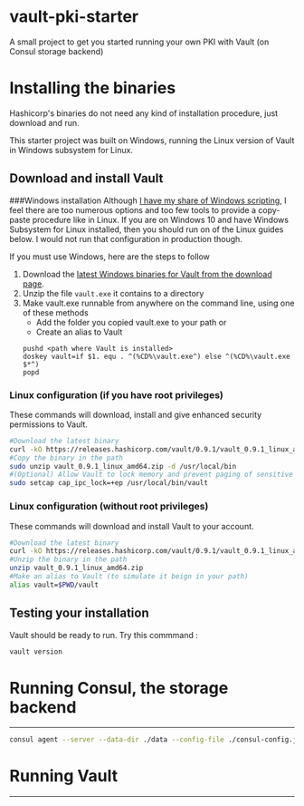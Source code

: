 # vault-pki-starter
A small project to get you started running your own PKI with Vault (on Consul storage backend)

# Installing the binaries

Hashicorp's binaries do not need any kind of installation procedure, just download and run.

This starter project was built on Windows, running the Linux version of Vault in Windows subsystem for Linux. 

## Download and install Vault

###Windows installation 
Although [I have my share of Windows scripting](https://stackoverflow.com/search?q=user%3A591064+%5Bbatch-file%5D), I feel there are too numerous options and too few tools to provide a copy-paste procedure like in Linux. If you are on Windows 10 and have Windows Subsystem for Linux installed, then you should run on of the Linux guides below. I would not run that configuration in production though.

If you must use Windows, here are the steps to follow

 1. Download the [latest Windows binaries for Vault from the download page](https://www.vaultproject.io/downloads.html). 
 2. Unzip the file `vault.exe` it contains to a directory 
 3. Make vault.exe runnable from anywhere on the command line, using one of these methods
     * Add the folder you copied vault.exe to your path or
     * Create an alias to Vault 
      ```
      pushd <path where Vault is installed>
      doskey vault=if $1. equ . ^(%CD%\vault.exe^) else ^(%CD%\vault.exe $*^)
      popd
      ```

### Linux configuration (if you have root privileges)
These commands will download, install and give enhanced security permissions to Vault.

```bash
#Download the latest binary
curl -kO https://releases.hashicorp.com/vault/0.9.1/vault_0.9.1_linux_amd64.zip
#Copy the binary in the path
sudo unzip vault_0.9.1_linux_amd64.zip -d /usr/local/bin
#(Optional) Allow Vault to lock memory and prevent paging of sensitive key material
sudo setcap cap_ipc_lock=+ep /usr/local/bin/vault
```

### Linux configuration (without root privileges)
These commands will download and install Vault to your account.

```bash
#Download the latest binary
curl -kO https://releases.hashicorp.com/vault/0.9.1/vault_0.9.1_linux_amd64.zip
#Unzip the binary in the path
unzip vault_0.9.1_linux_amd64.zip 
#Make an alias to Vault (to simulate it beign in your path)
alias vault=$PWD/vault
```

## Testing your installation
Vault should be ready to run. Try this commmand :

```bash
vault version
```


# Running Consul, the storage backend
-----------------------------------
```bash
consul agent --server --data-dir ./data --config-file ./consul-config.json -ui --bind 127.0.0.1 
```

# Running Vault
-----------------------------------

